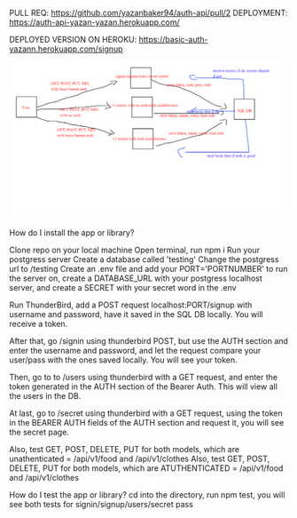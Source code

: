 PULL REQ: https://github.com/yazanbaker94/auth-api/pull/2
DEPLOYMENT: https://auth-api-yazan-yazan.herokuapp.com/

DEPLOYED VERSION ON HEROKU: https://basic-auth-yazann.herokuapp.com/signup



![UML](umlbearer.png "Reverse")



How do I install the app or library?

Clone repo on your local machine
Open terminal, run npm i
Run your postgress server
Create a database called 'testing'
Change the postgress url to /testing
Create an .env file and add your PORT='PORTNUMBER' to run the server on, create a DATABASE_URL with your postgress localhost server, and create a SECRET with your secret word in the .env

Run ThunderBird, add a POST request localhost:PORT/signup with username and password, have it saved in the SQL DB locally. You will receive a token.

After that, go /signin using thunderbird POST, but use the AUTH section and enter the username and password, and let the request compare your user/pass with the ones saved locally. You will see your token.

Then, go to to /users using thunderbird with a GET request, and enter the token generated in the AUTH section of the Bearer Auth. This will view all the users in the DB.

At last, go to /secret using thunderbird with a GET request, using the token in the BEARER AUTH fields of the AUTH section and request it, you will see the secret page.

Also, test GET, POST, DELETE, PUT for both models, which are unathenticated = /api/v1/food and /api/v1/clothes
Also, test GET, POST, DELETE, PUT for both models, which are ATUTHENTICATED = /api/v1/food and /api/v1/clothes

How do I test the app or library? 
cd into the directory, run npm test, you will see both tests for signin/signup/users/secret pass


